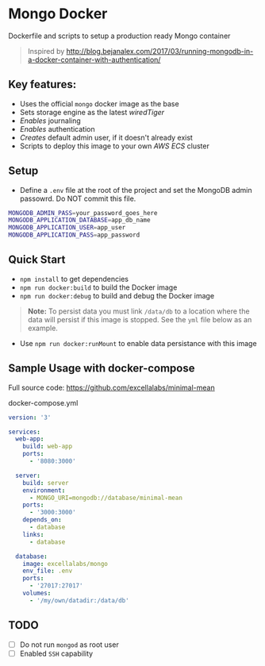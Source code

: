 # Mongo Docker
Dockerfile and scripts to setup a production ready Mongo container

> Inspired by http://blog.bejanalex.com/2017/03/running-mongodb-in-a-docker-container-with-authentication/

## Key features:
- Uses the official `mongo` docker image as the base
- Sets storage engine as the latest *wiredTiger*
- *Enables* journaling
- *Enables* authentication
- *Creates* default admin user, if it doesn't already exist
- Scripts to deploy this image to your own *AWS ECS* cluster

## Setup
- Define a `.env` file at the root of the project and set the MongoDB admin passowrd. Do NOT commit this file.
```Bash
MONGODB_ADMIN_PASS=your_password_goes_here
MONGODB_APPLICATION_DATABASE=app_db_name
MONGODB_APPLICATION_USER=app_user
MONGODB_APPLICATION_PASS=app_password
```

## Quick Start
- `npm install` to get dependencies
- `npm run docker:build` to build the Docker image
- `npm run docker:debug` to build and debug the Docker image

> **Note:** To persist data you must link `/data/db` to a location where the data will persist if this image is stopped. See the `yml` file below as an example.

- Use `npm run docker:runMount` to enable data persistance with this image

## Sample Usage with docker-compose
Full source code: https://github.com/excellalabs/minimal-mean

docker-compose.yml
```yml
version: '3'

services:
  web-app:
    build: web-app
    ports:
      - '8080:3000'

  server:
    build: server
    environment:
      - MONGO_URI=mongodb://database/minimal-mean
    ports:
      - '3000:3000'
    depends_on:
      - database
    links:
      - database

  database:
    image: excellalabs/mongo
    env_file: .env
    ports:
      - '27017:27017'
    volumes:
      - '/my/own/datadir:/data/db'
```

## TODO
- [ ] Do not run `mongod` as root user
- [ ] Enabled `SSH` capability